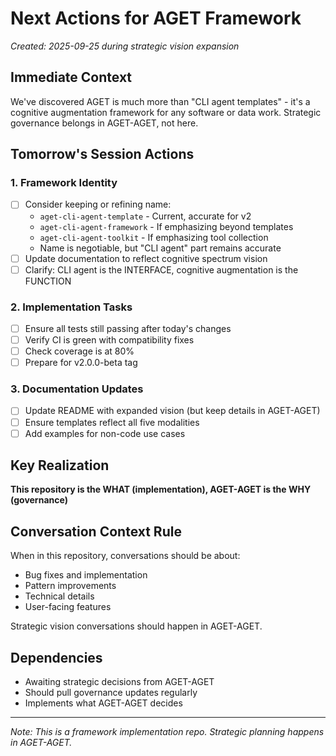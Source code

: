 # Next Actions for AGET Framework
*Created: 2025-09-25 during strategic vision expansion*

## Immediate Context
We've discovered AGET is much more than "CLI agent templates" - it's a cognitive augmentation framework for any software or data work. Strategic governance belongs in AGET-AGET, not here.

## Tomorrow's Session Actions

### 1. Framework Identity
- [ ] Consider keeping or refining name:
  - `aget-cli-agent-template` - Current, accurate for v2
  - `aget-cli-agent-framework` - If emphasizing beyond templates
  - `aget-cli-agent-toolkit` - If emphasizing tool collection
  - Name is negotiable, but "CLI agent" part remains accurate
- [ ] Update documentation to reflect cognitive spectrum vision
- [ ] Clarify: CLI agent is the INTERFACE, cognitive augmentation is the FUNCTION

### 2. Implementation Tasks
- [ ] Ensure all tests still passing after today's changes
- [ ] Verify CI is green with compatibility fixes
- [ ] Check coverage is at 80%
- [ ] Prepare for v2.0.0-beta tag

### 3. Documentation Updates
- [ ] Update README with expanded vision (but keep details in AGET-AGET)
- [ ] Ensure templates reflect all five modalities
- [ ] Add examples for non-code use cases

## Key Realization
**This repository is the WHAT (implementation), AGET-AGET is the WHY (governance)**

## Conversation Context Rule
When in this repository, conversations should be about:
- Bug fixes and implementation
- Pattern improvements
- Technical details
- User-facing features

Strategic vision conversations should happen in AGET-AGET.

## Dependencies
- Awaiting strategic decisions from AGET-AGET
- Should pull governance updates regularly
- Implements what AGET-AGET decides

---
*Note: This is a framework implementation repo. Strategic planning happens in AGET-AGET.*